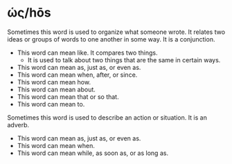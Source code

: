 # ὡς/hōs
Sometimes this word is used to organize what someone wrote. It relates two ideas or groups of words to one another in some way. It is a conjunction.

* This word can mean like. It compares two things.
    * It is used to talk about two things that are the same in certain ways.
* This word can mean as, just as, or even as.
* This word can mean when, after, or since.
* This word can mean how. 
* This word can mean about.
* This word can mean that or so that.  
* This word can mean to.

Sometimes this word is used to describe an action or situation. It is an adverb.
* This word can mean as, just as, or even as.
* This word can mean when. 
* This word can mean while, as soon as, or as long as. 
